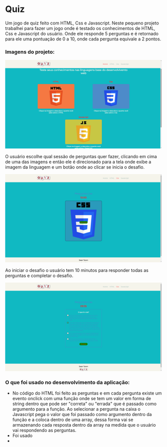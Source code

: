 # Quiz
Um jogo de quiz feito com HTML, Css e Javascript. Neste pequeno projeto trabalhei para fazer um jogo onde é testado os conhecimentos de HTML, Css e Javascript do usuário. Onde
ele responde 5 perguntas e é retornado para ele uma pontuação de 0 a 10, onde cada pergunta equivale a 2 pontos.
<h3>Imagens do projeto:</h3>
<img src="https://github.com/sian19/Quiz/blob/master/img-project/modelo1.png">
<p>O usuário escolhe qual sessão de perguntas quer fazer, clicando em cima de uma das imagens e então ele é direcionado para a tela onde exibe a imagem da linguagem e um botão onde ao clicar se inicia o desafio.</p>
<img src="https://github.com/sian19/Quiz/blob/master/img-project/modelo2.png">
<p>Ao iniciar o desafio o usuário tem 10 minutos para responder todas as perguntas e completar o desafio.</p>
<img src="https://github.com/sian19/Quiz/blob/master/img-project/modelo3.png">
</br>
<h3>O que foi usado no desenvolvimento da aplicação:</h3>
<ul>
  <li>No código do HTML foi feito as perguntas e em cada pergunta existe um evento onclick com uma função onde se tem um valor em forma de string dentro que pode ser "correta" ou "errada" que é passado como argumento para a função. Ao selecionar a pergunta na caixa o Javascript pega o valor que foi passado como argumento dentro da função e a coloca dentro de uma array, dessa forma vai se armazenando cada resposta dentro da array na medida que o usuário vai respondendo as perguntas.</li>
  <li>Foi usado </li>
  <li></li>
</ul>


